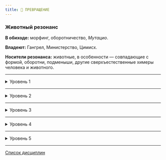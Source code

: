 ```yaml
---
title: 🧬 ПРЕВРАЩЕНИЕ
---
```

### Животный резонанс

**В обиходе:** морфинг, оборотничество, *Мутацио*.

**Владеют:** Гангрел, Министерство, Цимисх.

**Носители резонанса:** животные, в особенности — совпадающие с формой, оборотни, подменыши, другие сверхъестественные химеры человека и животного.

___

<details>
<summary>Уровень 1</summary>

### ● Глаза зверя

- **Стоимость**: —
- **Дайспул**: —
- **Система**: Вампир получает возможность видеть в темноте, лишаясь штрафов за отсутствие освещения. Красное сверхъестественное свечение глаз даёт +2 к *Запугиванию* смертных.
- **Длительность**: любая

___

### ● Вес пёрышка

- **Стоимость**: —
- **Дайспул**: *Сообразительность* + *Выживание*
- **Система**: При достаточном времени подготовки бросок не требуется. Вампир уменьшает свой вес и не получает травм от падений, столкновений и бросков его тела, а также избегает срабатывания датчиков давления, например нажимных пластин или противопехотных мин.
- **Длительность**: любая
</details>

___

<details>
<summary>Уровень 2</summary>

### ●● Естественное оружие 🍷

- **Стоимость**: 1 пробуждение крови
- **Дайспул**: —
- **Система**: При активации выбранное естественное оружие вампира становится легким колющим оружием для *Драки*, получающим **+2 к урону**. Атаки укусом все еще наносят 2 единицы летального урона вне зависимости от количества успехов, однако не получают штрафа за прицельную атаку. Поверхностный урон, наносимый активным естественным оружием вампира не уполовинивается, пока активна способность.
- **Длительность**: 1 сцена

___

### ●● Изменчивость (🔗 ●●) 🍷

- **Стоимость**: 1 пробуждение крови
- **Дайспул**: _Решительность_ + _Превращение_
- **Система**: Эта сила позволяет вынудить собственную плоть повиноваться её хозяину. Он может изменить свою кожу, мускулы и даже кости. При успешном броске каждый сдвиг позволяет внести одно изменение, однако общее количество изменений не может превышать изученный уровень _Превращения_, вне зависимости от других факторов. Каждое изменение приводит к **потере 1 точки** _Физического атрибута_, при этом его нельзя опускать ниже 1. Каждое использование требует 1 хода. В дальнейшем изменения можно исцелить, считая каждое из них 1 летальным уроном, и восстановить 1 точку потерянного атрибута. Варианты модификаций:
  - **Перераспределение**: добавьте 1 точку к любому _Физическому атрибуту_, не превышая 5 точек в нём. Эти изменения видимы, но не нарушают _Маскарад_.
  - **Оружие** (_один раз для цели_): вампир получает эквивалент легкого колющего или тяжёлого ударного оружия (+2 урона) в виде костяных шипов или плотных хрящевых наростов соответственно, урон считается по обычным правилам.
  - **Броня**: 1 точка атрибута может быть превращена в 2 очка брони (стр. 304), с верхним лимитом в 6 очков брони, которая представляет собой костяные пластины или слои жира и хрящей, что указывает на нечеловеческую природу вампира.
  - **Внешность**: вампир может сменить свою внешность, скрыв свою личность, увеличив преимущество _Внешности_ или притворившись кем-то другим. На это применение требуется целая сцена, а также бросок _Ловкости_ + _Ремесла_ со сложностью 3 для сокрытия личности, 4 для улучшения внешности на 1 уровень и 5 для подражания конкретной личности. При провале ничего не удаётся, но теряется точка в атрибуте, при полном провале _Внешность_ понижается на 1 уровень и, возможно, превращается в недостаток. Носферату могут использовать эту силу только для сокрытия своей личности.
  - **Другие изменения**: более креативные варианты использования (создание секретного кармана, перемещение глаз и т. д.) остаются на усмотрение Рассказчика и обычно требуют бросков _Ловкости_ + _Ремесла_ или _Интеллекта_ + _Медицины_.
- **Длительность**: Перманентно
</details>

___

<details>
<summary>Уровень 3</summary>

### ●●● Слияние с землёй 🍷

- **Стоимость**: 1 пробуждение крови
- **Дайспул**: —
- **Система**: Потратив ход, вампир погружается в естественную поверхность (землю, камни или траву), оставляя свои вещи снаружи укрытия. Вампир осознает происходящее наверху (не во время дневного сна). Действуют обычные правила пробуждения от беспокойства.
- **Длительность**: 1 день или больше, пока не побеспокоят

___

### ●●● Изменение формы 🍷

- **Стоимость**: 1 пробуждение крови
- **Дайспул**: —
- **Система**: Вампир может превращаться в одно избранное животное примерно такой же массы, как он сам. Физические атрибуты, навыки и органы чувств меняются в зависимости от параметров животного. Вампир в образе животного может использовать _Прорицание_, _Анимализм_, _Стремительность_, _Стойкость_, _Могущество_ и _Превращение_; ограниченно использовать _Доминирование_, _Затемнение_ и _Присутствие_, не может использовать _Магию крови_ и _Обливион_.
- **Длительность**: 1 сцена или меньше

___

### ●●● Мастерство плоти (🔗 ●●, Изменчивость) 🍷

- **Стоимость**: 1 пробуждение крови
- **Дайспул**: _Решительность_ + _Превращение_ против _Выносливости_ + _Решительности_
- **Система**: Вампир расширяет свои умения контроля плоти, и теперь способен изменять тела других целей. Для применения этой способности заклинатель должен иметь возможность без отвлечений работать над объектом. Если цель согласна на изменения, используется система для _Изменчивости_ (🧬 ●●). Несогласная цель может сопротивляться броском дайспула, и в таком случае успехом считается полученные заклинателем сдвиги. Каждое использование силы требует целой сцены. Общее количество изменений не может превышать уровень _Превращения_ заклинателя. Если над целью работает несколько вампиров, учитывается максимальный уровень _Превращения_. Изменения можно исцелять как летальный урон - каждое изменение считается 1 летальным уроном (смертным понадобится хирургическое вмешательство).
- **Длительность**: перманентно

___

### ●●● Висцеральное поглощение (🎓 ●●) 🍷

- **Стоимость**: 1 пробуждение крови
- **Дайспул**: _Сила_ + _Превращение_
- **Система**: Вампир получает возможность эффективно очищать пространство от свежих трупов и следов убийства, превращая часть своего тела в водоворот, втягивающий в себя плоть и кровь, а также утоляя свой _Голод_. Прочие останки тела, которые невозможно втянуть в себя, превращаются в пепел или испаряются в жирном дыму, однако окружающая вампира местность при этом остаётся невероятно чистой. Для применения сила в радиусе 5 метров от вампира должен быть хотя бы один труп. Каждый успех позволяет впитать кровь и уничтожить останки 1 тела вне зависимости от его состояния, даже если от погибшего осталось просто кровавое пятно. Каждое поглощённое тело утоляет 1 _Голод_, однако общее значение утолённого _Голода_ не может превышать уровень _Магии крови_ вампира, а также эта сила не может утолить _Голод_ полностью. Останки вампиров не подвержены этой силе.
- **Длительность**: 1 ход на каждое тело
</details>

___

<details>
<summary>Уровень 4</summary>

### ●●●● Метаморфоза 🍷 (🧬 Изменение формы)

- **Стоимость**: 1 пробуждение крови
- **Дайспул**: —
- **Система**: Вампир получает дополнительную форму превращения, на этот раз — с изменением массы. Физические атрибуты, навыки и органы чувств меняются в зависимости от параметров животного. Вампир в образе животного может использовать _Прорицание_, _Анимализм_, _Стремительность_, _Стойкость_, _Могущество_ и _Превращение_; ограниченно использовать _Доминирование_, _Затемнение_ и _Присутствие_, не может использовать _Магию крови_ и _Обливион_.
- **Длительность**: 1 сцена или меньше

___

### ●●●● Ужасающая форма 🍷 (🔗 ●●, 🧬 Изменчивость)

- **Стоимость**: 1 пробуждение крови
- **Дайспул**: —
- **Система**: Вампир развивает мастерство управления телом до сверхъестественных пределов, и теперь способен принять поистине монструозный внешний вид. На использование силы требуется 1 ход, в течение которого вампир может только защищаться своим обычным дайспулом. По истечении хода вампир получает количество бесплатных изменений _Изменчивости_, равное уровню _Превращения_ (потратить изменения можно на Перераспределение, Оружие и Броню). С согласия Рассказчика также можно создать крылоподобные мембраны для планирования, удлинённые конечности для увеличения дистанции атаки и т. д. Из-за того, что в таком состоянии _Зверь_ вампира оказывается близок к прорыву, все выброшенные в _Ужасающей форме_ криты считаются грязными критами, а сложность проверки _Безумия_ увеличивается на 2. Кроме того, вампир выглядит абсолютно нечеловечно и может общаться только рычанием, шипением и рёвом.
- **Длительность**: 1 сцена или до прекращения
</details>

___

<details>
<summary>Уровень 5</summary>

### ●●●●● Форма тумана 🍷🍷🍷

- **Стоимость**: 1–3 пробуждения крови
- **Дайспул**: —
- **Система**: За три хода вампир может превратиться в сгусток тумана, дополнительные *пробуждения* ускоряют процесс в эквиваленте 1 к 1. В этой форме вампир перемещается со скоростью шага, сдувается ветром, просачивается в щели, не может устанавливать зрительный контакт или говорить, получает урон только от огня, солнца и некоторых сверхъестественных атак (например ритуалов).
- **Длительность**: 1 сцена или меньше

___

### ●●●●● Блуждающее сердце

- **Стоимость**: —
- **Дайспул**: —
- **Система**: Сердце вампира становится почти жидким и постоянно перемещается. Сложность пробития сердца вне боя увеличена на **3**. Пробить сердце в бою можно только при крите (соблюдая прочие условия). При пробитом колом сердце, если _Голод_ не достиг **5**, вампир может раз в час за 1 пробуждение крови выполнять проверку _Сила_ + _Решительность_ (**5**), на успехе выталкивая кол из тела.
- **Длительность**: Пассивно

___

### ●●●●● Единение с землёй (🐾 ●●, 🧬 Слияние с землёй) 🍷🍷

- **Стоимость**: 2 пробуждения крови
- **Дайспул**: —
- **Система**: Теперь вампир не ограничен типом поверхности при выборе места для отдыха внутри ее. Можно погрузить себя в стену поместья, в фундамент здания или даже в полувысохший грязный бассейн. Кроме того, на расстоянии 1 км в любом направлении от точки погружения в землю вампир может по желания начать воспринимать любой сенсорный стимул: подслушать разговор, испытать наслаждение любовниками друг друга или уловить запах гари от сотворённого кем-то пожара. Вампир получает возможность чувствовать посредством находящихся поблизости к источнику ощущений животных. Если события происходят моментально или преднамеренно скрыты, необходимо пройти проверку _Смекалки_ + _Анимализма_ против соответствующего дайспула сопротивления. Выход из состояния погружения в землю до наступления следующей после погружения ночи требует броска _Решительности_ + _Превращения_ (4), а также может занять до часа времени. Критический успех позволяет выйти из земли мгновенно.
- **Длительность**: 1 день или больше, пока не побеспокоят
</details>

___

[Список дисциплин](index.md)